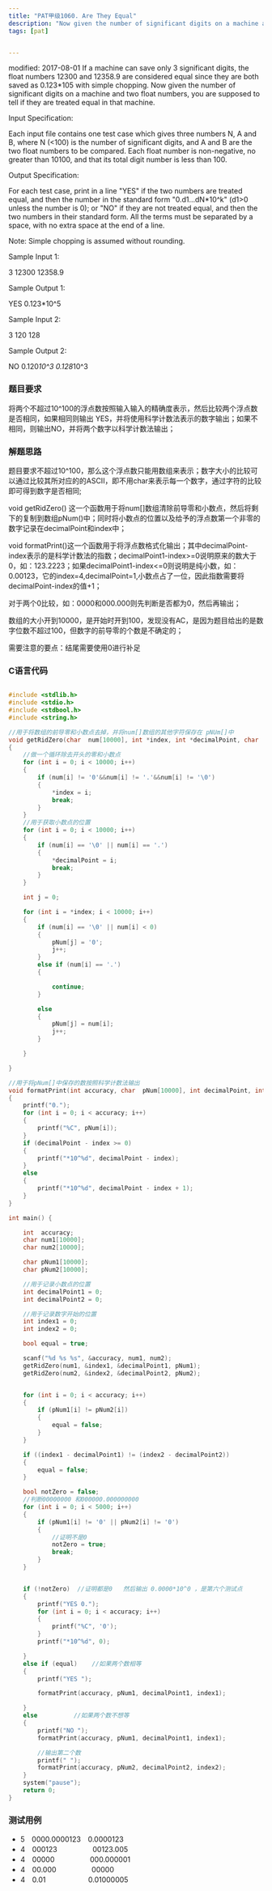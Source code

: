 ```yaml
---
title: "PAT甲级1060. Are They Equal"
description: "Now given the number of significant digits on a machine and two float numbers, you are supposed to tell if they are treated equal in that machine."
tags: [pat]


---
```


modified: 2017-08-01
If a machine can save only 3 significant digits, the float numbers 12300 and 12358.9 are considered equal since they are both saved as 0.123*105 with simple chopping. Now given the number of significant digits on a machine and two float numbers, you are supposed to tell if they are treated equal in that machine.

Input Specification:

Each input file contains one test case which gives three numbers N, A and B, where N (<100) is the number of significant digits, and A and B are the two float numbers to be compared. Each float number is non-negative, no greater than 10100, and that its total digit number is less than 100.

Output Specification:

For each test case, print in a line "YES" if the two numbers are treated equal, and then the number in the standard form "0.d1...dN*10^k" (d1>0 unless the number is 0); or "NO" if they are not treated equal, and then the two numbers in their standard form. All the terms must be separated by a space, with no extra space at the end of a line.

Note: Simple chopping is assumed without rounding.

Sample Input 1:

3 12300 12358.9

Sample Output 1:

YES 0.123*10^5


Sample Input 2:

3 120 128

Sample Output 2:

NO 0.120*10^3 0.128*10^3

### 题目要求

将两个不超过10^100的浮点数按照输入输入的精确度表示，然后比较两个浮点数是否相同，如果相同则输出 YES，并将使用科学计数法表示的数字输出；如果不相同，则输出NO，并将两个数字以科学计数法输出；

### 解题思路

题目要求不超过10^100，那么这个浮点数只能用数组来表示；数字大小的比较可以通过比较其所对应的的ASCII，即不用char来表示每一个数字，通过字符的比较即可得到数字是否相同;

void getRidZero() 这一个函数用于将num[]数组清除前导零和小数点，然后将剩下的复制到数组pNum()中；同时将小数点的位置以及给予的浮点数第一个非零的数字记录在decimalPoint和index中；

void formatPrint()这一个函数用于将浮点数格式化输出；其中decimalPoint-index表示的是科学计数法的指数；decimalPoint1-index>=0说明原来的数大于0，如：123.2223；如果decimalPoint1-index<=0则说明是纯小数，如：0.00123，它的index=4,decimalPoint=1,小数点占了一位，因此指数需要将decimalPoint-index的值+1；

对于两个0比较，如：0000和000.000则先判断是否都为0，然后再输出；

数组的大小开到10000，是开始时开到100，发现没有AC，是因为题目给出的是数字位数不超过100，但数字的前导零的个数是不确定的；

需要注意的要点：结尾需要使用0进行补足


### C语言代码

```c

#include <stdlib.h>
#include <stdio.h>
#include <stdbool.h>
#include <string.h>

//用于将数组的前导零和小数点去掉，并将num[]数组的其他字符保存在 pNUm[]中
void getRidZero(char  num[10000], int *index, int *decimalPoint, char  pNum[10000])
{
	//做一个循环除去开头的零和小数点
	for (int i = 0; i < 10000; i++)
	{
		if (num[i] != '0'&&num[i] != '.'&&num[i] != '\0')
		{
			*index = i;
			break;
		}
	}
    //用于获取小数点的位置
	for (int i = 0; i < 10000; i++)
	{
		if (num[i] == '\0' || num[i] == '.')
		{
			*decimalPoint = i;
			break;
		}
	}

	int j = 0;

	for (int i = *index; i < 10000; i++)
	{
		if (num[i] == '\0' || num[i] < 0)
		{
			pNum[j] = '0';
			j++;
		}
		else if (num[i] == '.')
		{

			continue;
		}

		else
		{
			pNum[j] = num[i];
			j++;
		}

	}

}

//用于将pNum[]中保存的数按照科学计数法输出
void formatPrint(int accuracy, char  pNum[10000], int decimalPoint, int index)
{
	printf("0.");
	for (int i = 0; i < accuracy; i++)
	{
		printf("%C", pNum[i]);
	}
	if (decimalPoint - index >= 0)
	{
		printf("*10^%d", decimalPoint - index);
	}
	else
	{
		printf("*10^%d", decimalPoint - index + 1);
	}
}

int main() {

	int  accuracy;
	char num1[10000];
	char num2[10000];

	char pNum1[10000];
	char pNum2[10000];

	//用于记录小数点的位置
	int decimalPoint1 = 0;
	int decimalPoint2 = 0;

	//用于记录数字开始的位置
	int index1 = 0;
	int index2 = 0;

	bool equal = true;

	scanf("%d %s %s", &accuracy, num1, num2);
	getRidZero(num1, &index1, &decimalPoint1, pNum1);
	getRidZero(num2, &index2, &decimalPoint2, pNum2);


	for (int i = 0; i < accuracy; i++)
	{
		if (pNum1[i] != pNum2[i])
		{
			equal = false;
		}
	}

	if ((index1 - decimalPoint1) != (index2 - decimalPoint2))
	{
		equal = false;
	}

	bool notZero = false;
	//判断00000000 和000000.000000000
	for (int i = 0; i < 5000; i++)
	{
		if (pNum1[i] != '0' || pNum2[i] != '0')
		{
			//证明不是0
			notZero = true;
			break;
		}
	}


	if (!notZero)  //证明都是0   然后输出 0.0000*10^0 ，是第六个测试点
	{
		printf("YES 0.");
		for (int i = 0; i < accuracy; i++)
		{
			printf("%C", '0');
		}
		printf("*10^%d", 0);

	}
	else if (equal)    //如果两个数相等
	{
		printf("YES ");

		formatPrint(accuracy, pNum1, decimalPoint1, index1);

	}
	else          //如果两个数不想等
	{
		printf("NO ");
		formatPrint(accuracy, pNum1, decimalPoint1, index1);

		//输出第二个数
		printf(" ");
		formatPrint(accuracy, pNum2, decimalPoint2, index2);
	}
	system("pause");
	return 0;
}

```



### 测试用例

* 5　0000.0000123　0.0000123
* 4　000123　　　　　00123.005
* 4　00000　　　　　000.000001
* 4　00.000　　　　　00000
* 4　0.01　　　　　　0.01000005


